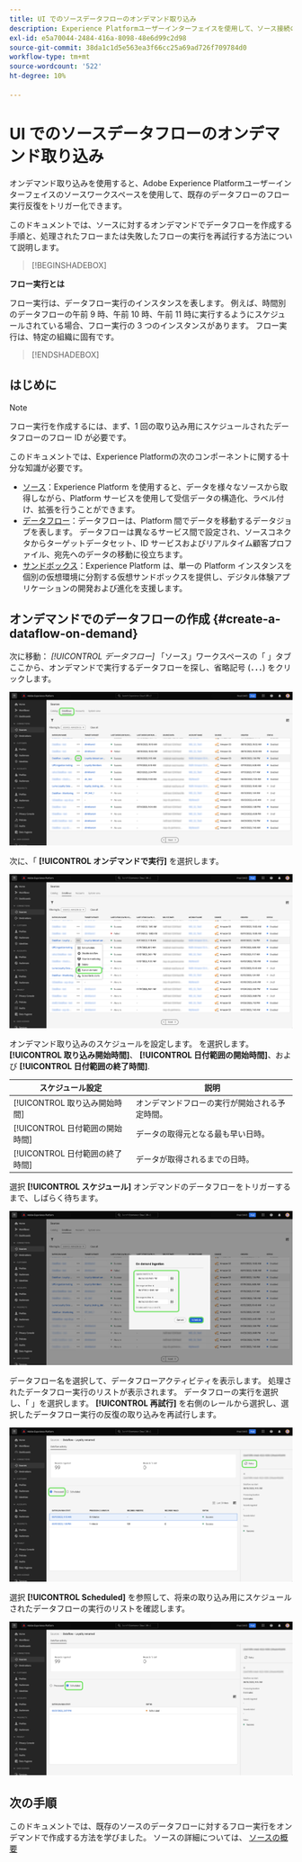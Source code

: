 ```yaml
---
title: UI でのソースデータフローのオンデマンド取り込み
description: Experience Platformユーザーインターフェイスを使用して、ソース接続のデータフローをオンデマンドで作成する方法について説明します。
exl-id: e5a70044-2484-416a-8098-48e6d99c2d98
source-git-commit: 38da1c1d5e563ea3f66cc25a69ad726f709784d0
workflow-type: tm+mt
source-wordcount: '522'
ht-degree: 10%

---
```


# UI でのソースデータフローのオンデマンド取り込み

オンデマンド取り込みを使用すると、Adobe Experience Platformユーザーインターフェイスのソースワークスペースを使用して、既存のデータフローのフロー実行反復をトリガー化できます。

このドキュメントでは、ソースに対するオンデマンドでデータフローを作成する手順と、処理されたフローまたは失敗したフローの実行を再試行する方法について説明します。

>[!BEGINSHADEBOX]

**フロー実行とは**

フロー実行は、データフロー実行のインスタンスを表します。 例えば、時間別のデータフローの午前 9 時、午前 10 時、午前 11 時に実行するようにスケジュールされている場合、フロー実行の 3 つのインスタンスがあります。 フロー実行は、特定の組織に固有です。

>[!ENDSHADEBOX]

## はじめに

>[!NOTE]
>
>フロー実行を作成するには、まず、1 回の取り込み用にスケジュールされたデータフローのフロー ID が必要です。

このドキュメントでは、Experience Platformの次のコンポーネントに関する十分な知識が必要です。

* [ソース](../../home.md)：Experience Platform を使用すると、データを様々なソースから取得しながら、Platform サービスを使用して受信データの構造化、ラベル付け、拡張を行うことができます。
* [データフロー](../../../dataflows/home.md)：データフローは、Platform 間でデータを移動するデータジョブを表します。 データフローは異なるサービス間で設定され、ソースコネクタからターゲットデータセット、ID サービスおよびリアルタイム顧客プロファイル、宛先へのデータの移動に役立ちます。
* [サンドボックス](../../../sandboxes/home.md)：Experience Platform は、単一の Platform インスタンスを個別の仮想環境に分割する仮想サンドボックスを提供し、デジタル体験アプリケーションの開発および進化を支援します。

## オンデマンドでのデータフローの作成 {#create-a-dataflow-on-demand}

次に移動： *[!UICONTROL データフロー]* 「ソース」ワークスペースの「 」タブ ここから、オンデマンドで実行するデータフローを探し、省略記号 (**`...`**) をクリックします。

![ソースワークスペースのデータフローのリスト。](../../images/tutorials/on-demand/select-dataflow.png)

次に、「 **[!UICONTROL オンデマンドで実行]** を選択します。

![「オンデマンドで実行」オプションが選択されたドロップダウンメニュー。](../../images/tutorials/on-demand/run-on-demand.png)

オンデマンド取り込みのスケジュールを設定します。 を選択します。 **[!UICONTROL 取り込み開始時間]**、 **[!UICONTROL 日付範囲の開始時間]**、および **[!UICONTROL 日付範囲の終了時間]**.

| スケジュール設定 | 説明 |
| --- | --- |
| [!UICONTROL 取り込み開始時間] | オンデマンドフローの実行が開始される予定時間。 |
| [!UICONTROL 日付範囲の開始時間] | データの取得元となる最も早い日時。 |
| [!UICONTROL 日付範囲の終了時間] | データが取得されるまでの日時。 |

選択 **[!UICONTROL スケジュール]** オンデマンドのデータフローをトリガーするまで、しばらく待ちます。

![オンデマンド取り込みのスケジュール設定ウィンドウ。](../../images/tutorials/on-demand/configure-schedule.png)

データフロー名を選択して、データフローアクティビティを表示します。 処理されたデータフロー実行のリストが表示されます。 データフローの実行を選択し、「 」を選択します。 **[!UICONTROL 再試行]** を右側のレールから選択し、選択したデータフロー実行の反復の取り込みを再試行します。

![選択したデータフローに対する処理済みフロー実行のリスト。](../../images/tutorials/on-demand/processed.png)

選択 **[!UICONTROL Scheduled]** を参照して、将来の取り込み用にスケジュールされたデータフローの実行のリストを確認します。

![選択したデータフローに対するスケジュール済みフロー実行のリスト。](../../images/tutorials/on-demand/scheduled.png)

## 次の手順

このドキュメントでは、既存のソースのデータフローに対するフロー実行をオンデマンドで作成する方法を学びました。 ソースの詳細については、 [ソースの概要](../../home.md)
